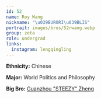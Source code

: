 ```yaml
---
id: 52
name: Roy Wang
nickname: "\u039BURORI\u039BLIS"
portrait: images/bros/52rwang.webp
group: zeta
role: undergrad
links:
  instagram: lengqingling
---
```


**Ethnicity:** Chinese

**Major:** World Politics and Philosophy

**Big Bro:** [Guanzhou "STEEZY" Zheng](40gzheng)
